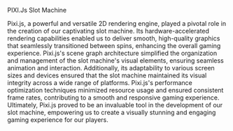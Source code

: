 PIXI.Js Slot Machine

Pixi.js, a powerful and versatile 2D rendering engine, played a pivotal role in the creation of our captivating slot machine. Its hardware-accelerated rendering capabilities enabled us to deliver smooth, high-quality graphics that seamlessly transitioned between spins, enhancing the overall gaming experience. Pixi.js's scene graph architecture simplified the organization and management of the slot machine's visual elements, ensuring seamless animation and interaction. Additionally, its adaptability to various screen sizes and devices ensured that the slot machine maintained its visual integrity across a wide range of platforms. Pixi.js's performance optimization techniques minimized resource usage and ensured consistent frame rates, contributing to a smooth and responsive gaming experience. Ultimately, Pixi.js proved to be an invaluable tool in the development of our slot machine, empowering us to create a visually stunning and engaging gaming experience for our players.
